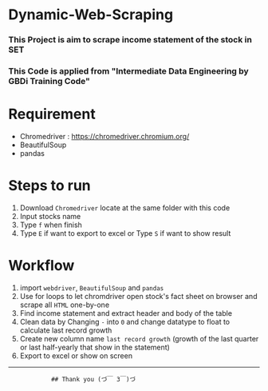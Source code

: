 # Dynamic-Web-Scraping
### This Project is aim to scrape income statement of the stock in SET
### This Code is applied from "Intermediate Data Engineering by GBDi Training Code"

# Requirement
- Chromedriver : https://chromedriver.chromium.org/
- BeautifulSoup
- pandas

# Steps to run
1. Download `Chromedriver` locate at the same folder with this code
2. Input stocks name
3. Type `f` when finish
4. Type `E` if want to export to excel or Type `S` if want to show result

# Workflow
1. import `webdriver`, `BeautifulSoup` and `pandas`
2. Use for loops to let chromdriver open stock's fact sheet on browser and scrape all `HTML` one-by-one
3. Find income statement and extract header and body of the table
4. Clean data by Changing `-` into `0` and change datatype to float to calculate last record growth
5. Create new column name `last record growth` (growth of the last quarter or last half-yearly that show in the statement)
6. Export to excel or show on screen
---
                ## Thank you (づ￣ 3￣)づ